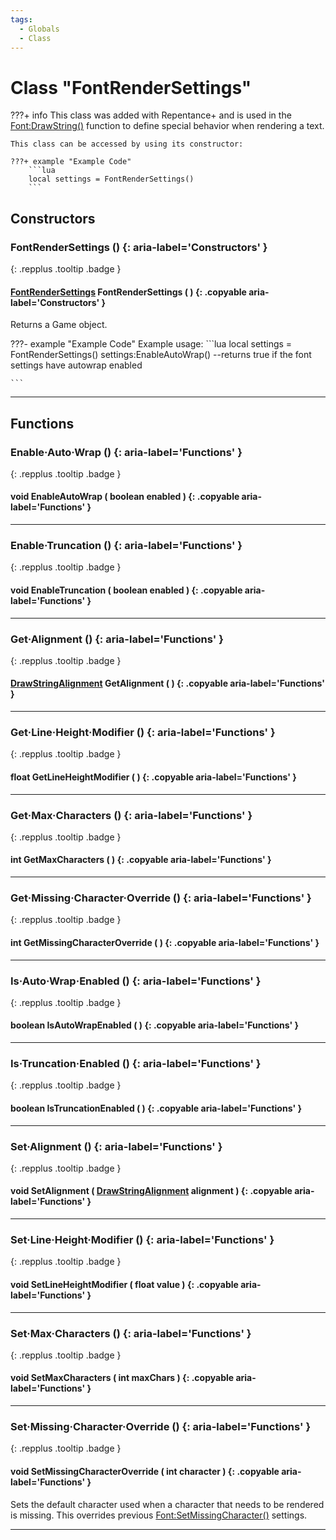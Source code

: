 ```yaml
---
tags:
  - Globals
  - Class
---
```

# Class "FontRenderSettings"

???+ info
    This class was added with Repentance+ and is used in the [Font:DrawString()](Font.md#drawstring) function to define special behavior when rendering a text.

    This class can be accessed by using its constructor:

    ???+ example "Example Code"
        ```lua
        local settings = FontRenderSettings()
        ```

## Constructors
### FontRenderSettings () {: aria-label='Constructors' }
[ ](#){: .repplus .tooltip .badge }
#### [FontRenderSettings](FontRenderSettings.md) FontRenderSettings ( ) {: .copyable aria-label='Constructors' }

Returns a Game object.

???- example "Example Code"
    Example usage:
    ```lua
    local settings = FontRenderSettings()
    settings:EnableAutoWrap()
    --returns true if the font settings have autowrap enabled

    ```
___
## Functions
### Enable·Auto·Wrap () {: aria-label='Functions' }
[ ](#){: .repplus .tooltip .badge }
#### void EnableAutoWrap ( boolean enabled ) {: .copyable aria-label='Functions' }

___
### Enable·Truncation () {: aria-label='Functions' }
[ ](#){: .repplus .tooltip .badge }
#### void EnableTruncation ( boolean enabled ) {: .copyable aria-label='Functions' }

___
### Get·Alignment () {: aria-label='Functions' }
[ ](#){: .repplus .tooltip .badge }
#### [DrawStringAlignment](enums/DrawStringAlignment.md) GetAlignment ( ) {: .copyable aria-label='Functions' }

___
### Get·Line·Height·Modifier () {: aria-label='Functions' }
[ ](#){: .repplus .tooltip .badge }
#### float GetLineHeightModifier ( ) {: .copyable aria-label='Functions' }

___
### Get·Max·Characters () {: aria-label='Functions' }
[ ](#){: .repplus .tooltip .badge }
#### int GetMaxCharacters ( ) {: .copyable aria-label='Functions' }

___
### Get·Missing·Character·Override () {: aria-label='Functions' }
[ ](#){: .repplus .tooltip .badge }
#### int GetMissingCharacterOverride ( ) {: .copyable aria-label='Functions' }

___
### Is·Auto·Wrap·Enabled () {: aria-label='Functions' }
[ ](#){: .repplus .tooltip .badge }
#### boolean IsAutoWrapEnabled ( ) {: .copyable aria-label='Functions' }

___
### Is·Truncation·Enabled () {: aria-label='Functions' }
[ ](#){: .repplus .tooltip .badge }
#### boolean IsTruncationEnabled ( ) {: .copyable aria-label='Functions' }

___
### Set·Alignment () {: aria-label='Functions' }
[ ](#){: .repplus .tooltip .badge }
#### void SetAlignment ( [DrawStringAlignment](enums/DrawStringAlignment.md) alignment ) {: .copyable aria-label='Functions' }

___
### Set·Line·Height·Modifier () {: aria-label='Functions' }
[ ](#){: .repplus .tooltip .badge }
#### void SetLineHeightModifier ( float value ) {: .copyable aria-label='Functions' }

___
### Set·Max·Characters () {: aria-label='Functions' }
[ ](#){: .repplus .tooltip .badge }
#### void SetMaxCharacters ( int maxChars ) {: .copyable aria-label='Functions' }

___
### Set·Missing·Character·Override () {: aria-label='Functions' }
[ ](#){: .repplus .tooltip .badge }
#### void SetMissingCharacterOverride ( int character ) {: .copyable aria-label='Functions' }
Sets the default character used when a character that needs to be rendered is missing. This overrides previous [Font:SetMissingCharacter()](Font.md#setmissingcharacter) settings.

___
